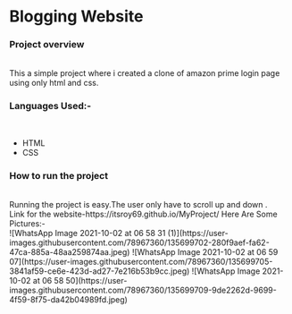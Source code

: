 <h1> Blogging Website </h1>
<h3>Project overview</h3> <br>
This a simple project where i created a clone of amazon prime login page using only  html and css. <br>

<h3> Languages Used:-</h3> <br>
<ul>
<li>HTML</li>
<li>CSS</li>
</ul>
<h3>How to run the project</h3><br>
Running the project is easy.The user only have to scroll up and down .<br>
Link for the website-https://itsroy69.github.io/MyProject/
Here Are Some Pictures:-<br>
![WhatsApp Image 2021-10-02 at 06 58 31 (1)](https://user-images.githubusercontent.com/78967360/135699702-280f9aef-fa62-47ca-885a-48aa259874aa.jpeg)
![WhatsApp Image 2021-10-02 at 06 59 07](https://user-images.githubusercontent.com/78967360/135699705-3841af59-ce6e-423d-ad27-7e216b53b9cc.jpeg)
![WhatsApp Image 2021-10-02 at 06 58 50](https://user-images.githubusercontent.com/78967360/135699709-9de2262d-9699-4f59-8f75-da42b04989fd.jpeg)
